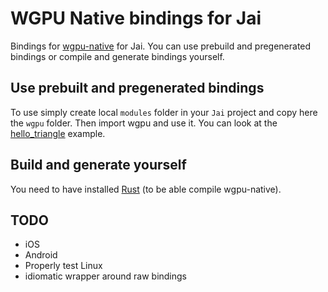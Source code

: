 # WGPU Native bindings for Jai

Bindings for [wgpu-native](https://github.com/gfx-rs/wgpu-native) for Jai. You can use prebuild and pregenerated bindings or compile and generate bindings yourself.

## Use prebuilt and pregenerated bindings
To use simply create local `modules` folder in your `Jai` project and copy here the `wgpu` folder. Then import wgpu and use it. You can look at the [hello_triangle](/examples/hello-tringle) example.

## Build and generate yourself
You need to have installed [Rust](https://www.rust-lang.org) (to be able compile wgpu-native).

## TODO
- iOS
- Android
- Properly test Linux
- idiomatic wrapper around raw bindings